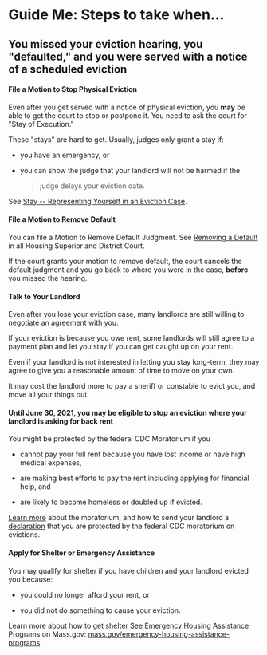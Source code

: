 Guide Me: Steps to take when...
===============================

You missed your eviction hearing, you \"defaulted,\" and you were served with a notice of a scheduled eviction
--------------------------------------------------------------------------------------------------------------

#### File a Motion to Stop Physical Eviction

Even after you get served with a notice of physical eviction, you
**may** be able to get the court to stop or postpone it. You need to ask
the court for \"Stay of Execution.\"

These \"stays\" are hard to get. Usually, judges only grant a stay if:

-   you have an emergency, or

-   you can show the judge that your landlord will not be harmed if the
    > judge delays your eviction date.

See [Stay -- Representing Yourself in an Eviction Case](https://www.masslegalhelp.org/housing/lt1-booklet-8-stay.pdf).

#### File a Motion to Remove Default

You can file a Motion to Remove Default Judgment. See [Removing a Default](https://www.masslegalhelp.org/housing/lt1-booklet-6-removing-default.pdf)
in all Housing Superior and District Court.

If the court grants your motion to remove default, the court cancels the
default judgment and you go back to where you were in the case,
**before** you missed the hearing.

####  Talk to Your Landlord

Even after you lose your eviction case, many landlords are still willing
to negotiate an agreement with you.

If your eviction is because you owe rent, some landlords will still
agree to a payment plan and let you stay if you can get caught up on
your rent.

Even if your landlord is not interested in letting you stay long-term,
they may agree to give you a reasonable amount of time to move on your
own.

It may cost the landlord more to pay a sheriff or constable to evict
you, and move all your things out.

#### Until June 30, 2021, you may be eligible to stop an eviction where your landlord is asking for back rent

You might be protected by the federal CDC Moratorium if you

-   cannot pay your full rent because you have lost income or have high
    medical expenses,

-   are making best efforts to pay the rent including applying for
    financial help, and

-   are likely to become homeless or doubled up if evicted.

[Learn more](https://www.masslegalhelp.org/covid-19/housing) about the
moratorium, and how to send your landlord a
[declaration](https://MassLegalHelp.org/cdc-declaration.pdf)
that you are protected by the federal CDC moratorium on evictions.

#### Apply for Shelter or Emergency Assistance

You may qualify for shelter if you have children and your landlord
evicted you because:

-   you could no longer afford your rent, or

-   you did not do something to cause your eviction.

Learn more about how to get shelter See Emergency Housing Assistance
Programs on Mass.gov:
[mass.gov/emergency-housing-assistance-programs](https://www.mass.gov/emergency-housing-assistance-programs)

